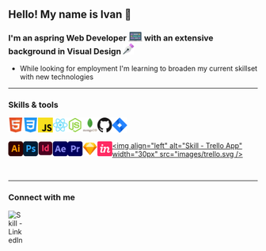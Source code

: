 ## Hello! My name is Ivan 👋

### I'm an aspring Web Developer <img alt="laptop icon" width="28px" src="/images/laptop.svg" /> with an extensive background in Visual Design <img alt="Pen tool" width="22px" src="/images/pen.svg" />

- While looking for employment I'm learning to broaden my current skillset with new technologies

---

### Skills & tools

[<img align="left" alt="Skill - HTML5" width="30px" src="images/html5.svg" />][github]
[<img align="left" alt="Skill - CSS3" width="30px" src="images/css3.svg" />][github]
[<img align="left" alt="Skill - Javascript" width="30px" src="images/javascript.svg" />][github]
[<img align="left" alt="Skill - React" width="30px" src="images/react.svg" />][github]
[<img align="left" alt="Skill - NodeJs" width="30px" src="images/node-js.svg" />][github]
[<img align="left" alt="Skill - Mongo Db" width="30px" src="images/mongodb.svg" />][github]
[<img align="left" alt="Skill - Github" width="30px" src="images/github.svg" />][github]
[<img align="left" alt="Skill - Jira" width="30px" src="images/jira.svg" />][github]

<br>

<br>

[<img align="left" alt="Skill - Illustrator" width="30px" src="images/illustrator.svg" />][github]
[<img align="left" alt="Skill - Photoshop" width="30px" src="images/photoshop.svg" />][github]
[<img align="left" alt="Skill - InDesign" width="30px" src="images/indesign.svg" />][github]
[<img align="left" alt="Skill - After Effects" width="30px" src="images/aftereffects.svg" />][github]
[<img align="left" alt="Skill - Premiere Pro" width="30px" src="images/premiere.svg" />][github]
[<img align="left" alt="Skill - Sketch App" width="30px" src="images/sketch.svg" />][github]
[<img align="left" alt="Skill - Invision App" width="30px" src="images/invision.svg" />][github]
[<img align="left" alt="Skill - Trello App" width="30px" src="images/trello.svg />][github]

<br>

---

### Connect with me
[<img align="left" alt="Skill - LinkedIn" width="30px" src="images/linkedin.svg" />][linkedin]



[linkedin]: https://www.linkedin.com/in/ivan-klaric/
[github]: https://github.com/ivan-user